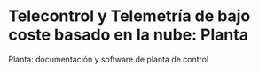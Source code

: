 # Telecontrol y Telemetría de bajo coste basado en la nube: Planta

Planta: documentación y software de planta de control